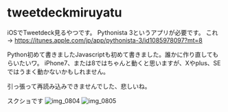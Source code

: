 # tweetdeckmiruyatu
iOSでTweetdeck見るやつです。
Pythonista 3というアプリが必要です。
これ→ https://itunes.apple.com/jp/app/pythonista-3/id1085978097?mt=8

Python初めて書きましたJavascriptも初めて書きました。誰かに作り直してもらいたいワ。
iPhone7、または8ではちゃんと動くと思いますが、Xやplus、SEではうまく動かないかもしれません。

引っ張って再読み込みできませんでした、悲しいね。

スクショです
![img_0804](https://user-images.githubusercontent.com/15945113/44958906-d52bd000-af21-11e8-9e68-23f26d150ac1.png)
![img_0805](https://user-images.githubusercontent.com/15945113/44958907-da891a80-af21-11e8-9fcc-ff14f4b917b2.png)
